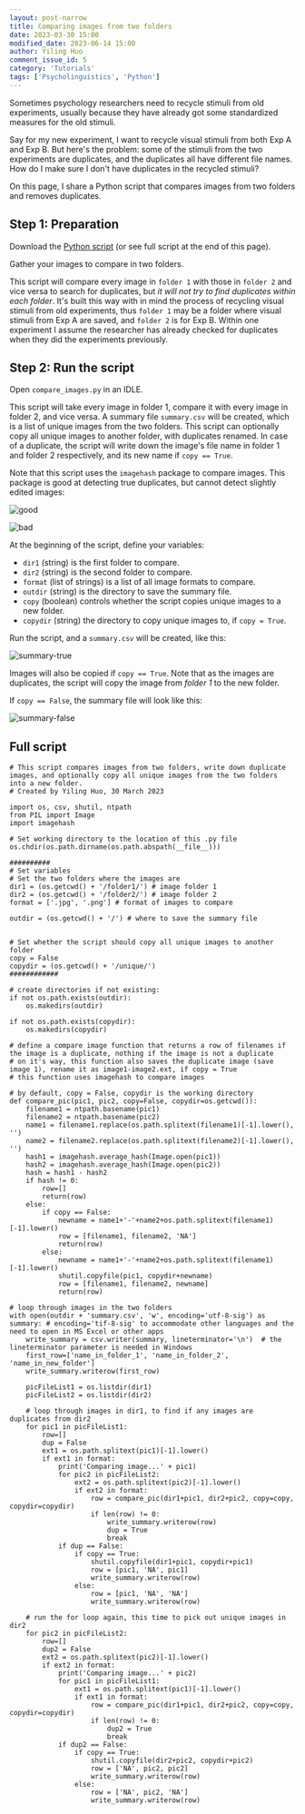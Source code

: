 ```yaml
---
layout: post-narrow
title: Comparing images from two folders
date: 2023-03-30 15:00
modified_date: 2023-06-14 15:00
author: Yiling Huo
comment_issue_id: 5
category: 'Tutorials'
tags: ['Psycholinguistics', 'Python']
---
```


Sometimes psychology researchers need to recycle stimuli from old experiments, usually because they have already got some standardized measures for the old stimuli. 

Say for my new experiment, I want to recycle visual stimuli from both Exp A and Exp B. But here's the problem: some of the stimuli from the two experiments are duplicates, and the duplicates all have different file names. How do I make sure I don't have duplicates in the recycled stimuli?

On this page, I share a Python script that compares images from two folders and removes duplicates. 

<!--excerpt-->

## Step 1: Preparation

Download the <a href="/files/resources/python/compare_images.py" download>Python script</a> (or see full script at the end of this page).

Gather your images to compare in two folders. 

This script will compare every image in `folder 1` with those in `folder 2`  and vice versa to search for duplicates, but *it will not try to find duplicates within each folder*. It's built this way with in mind the process of recycling visual stimuli from old experiments, thus `folder 1` may be a folder where visual stimuli from Exp A are saved, and `folder 2` is for Exp B. Within one experiment I assume the researcher has already checked for duplicates when they did the experiments previously. 

## Step 2: Run the script

Open `compare_images.py` in an IDLE.

This script will take every image in folder 1, compare it with every image in folder 2, and vice versa. A summary file `summary.csv` will be created, which is a list of unique images from the two folders. This script can optionally copy all unique images to another folder, with duplicates renamed. In case of a duplicate, the script will write down the image's file name in folder 1 and folder 2 respectively, and its new name if `copy == True`.

Note that this script uses the `imagehash` package to compare images. This package is good at detecting true duplicates, but cannot detect slightly edited images:

![good](/images/tutorials/compare_img/good.png) 

![bad](/images/tutorials/compare_img/bad.png)

At the beginning of the script, define your variables:

- `dir1` (string) is the first folder to compare.
- `dir2` (string) is the second folder to compare.
- `format` (list of strings) is a list of all image formats to compare. 
- `outdir` (string) is the directory to save the summary file.
- `copy` (boolean) controls whether the script copies unique images to a new folder. 
- `copydir` (string) the directory to copy unique images to, if `copy = True`. 

Run the script, and a `summary.csv` will be created, like this:

![summary-true](/images/tutorials/compare_img/summary-true.png)

Images will also be copied if `copy == True`. Note that as the images are duplicates, the script will copy the image from *folder 1* to the new folder. 

If `copy == False`, the summary file will look like this:

![summary-false](/images/tutorials/compare_img/summary-false.png)

## Full script

```
# This script compares images from two folders, write down duplicate images, and optionally copy all unique images from the two folders into a new folder. 
# Created by Yiling Huo, 30 March 2023

import os, csv, shutil, ntpath
from PIL import Image
import imagehash

# Set working directory to the location of this .py file
os.chdir(os.path.dirname(os.path.abspath(__file__)))

##########
# Set variables
# Set the two folders where the images are
dir1 = (os.getcwd() + '/folder1/') # image folder 1
dir2 = (os.getcwd() + '/folder2/') # image folder 2
format = ['.jpg', '.png'] # format of images to compare

outdir = (os.getcwd() + '/') # where to save the summary file


# Set whether the script should copy all unique images to another folder
copy = False
copydir = (os.getcwd() + '/unique/')
############

# create directories if not existing:
if not os.path.exists(outdir):
    os.makedirs(outdir)

if not os.path.exists(copydir):
    os.makedirs(copydir)

# define a compare image function that returns a row of filenames if the image is a duplicate, nothing if the image is not a duplicate
# on it's way, this function also saves the duplicate image (save image 1), rename it as image1-image2.ext, if copy = True
# this function uses imagehash to compare images

# by default, copy = False, copydir is the working directory
def compare_pic(pic1, pic2, copy=False, copydir=os.getcwd()):
    filename1 = ntpath.basename(pic1)
    filename2 = ntpath.basename(pic2)
    name1 = filename1.replace(os.path.splitext(filename1)[-1].lower(), '')
    name2 = filename2.replace(os.path.splitext(filename2)[-1].lower(), '')
    hash1 = imagehash.average_hash(Image.open(pic1))
    hash2 = imagehash.average_hash(Image.open(pic2))
    hash = hash1 - hash2
    if hash != 0:
        row=[]
        return(row)
    else:
        if copy == False:
            newname = name1+'-'+name2+os.path.splitext(filename1)[-1].lower()
            row = [filename1, filename2, 'NA']
            return(row)
        else:
            newname = name1+'-'+name2+os.path.splitext(filename1)[-1].lower()
            shutil.copyfile(pic1, copydir+newname)
            row = [filename1, filename2, newname]
            return(row)

# loop through images in the two folders
with open(outdir + 'summary.csv', 'w', encoding='utf-8-sig') as summary: # encoding='tif-8-sig' to accommodate other languages and the need to open in MS Excel or other apps
    write_summary = csv.writer(summary, lineterminator='\n')  # the lineterminator parameter is needed in Windows
    first_row=['name_in_folder_1', 'name_in_folder_2', 'name_in_new_folder']
    write_summary.writerow(first_row)

    picFileList1 = os.listdir(dir1)
    picFileList2 = os.listdir(dir2)

    # loop through images in dir1, to find if any images are duplicates from dir2
    for pic1 in picFileList1:
        row=[]
        dup = False
        ext1 = os.path.splitext(pic1)[-1].lower()
        if ext1 in format:
            print('Comparing image...' + pic1)
            for pic2 in picFileList2:
                ext2 = os.path.splitext(pic2)[-1].lower()
                if ext2 in format:
                    row = compare_pic(dir1+pic1, dir2+pic2, copy=copy, copydir=copydir)
                    if len(row) != 0:
                        write_summary.writerow(row)
                        dup = True
                        break
            if dup == False:
                if copy == True:
                    shutil.copyfile(dir1+pic1, copydir+pic1)
                    row = [pic1, 'NA', pic1]
                    write_summary.writerow(row)
                else: 
                    row = [pic1, 'NA', 'NA']
                    write_summary.writerow(row)

    # run the for loop again, this time to pick out unique images in dir2
    for pic2 in picFileList2:
        row=[]
        dup2 = False
        ext2 = os.path.splitext(pic2)[-1].lower()
        if ext2 in format:
            print('Comparing image...' + pic2)
            for pic1 in picFileList1:
                ext1 = os.path.splitext(pic1)[-1].lower()
                if ext1 in format:
                    row = compare_pic(dir1+pic1, dir2+pic2, copy=copy, copydir=copydir)
                    if len(row) != 0:
                        dup2 = True
                        break
            if dup2 == False:
                if copy == True:
                    shutil.copyfile(dir2+pic2, copydir+pic2)
                    row = ['NA', pic2, pic2]
                    write_summary.writerow(row)
                else: 
                    row = ['NA', pic2, 'NA']
                    write_summary.writerow(row)
```